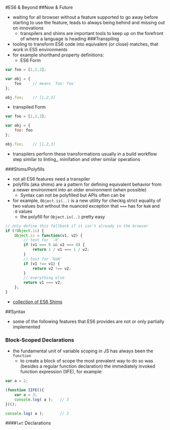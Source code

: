 #ES6 & Beyond
##Now & Future
- waiting for all browser without a feature supported to go away before starting to use the feature, leads to always being behind and missing out on innovations
  - transpilers and shims are important tools to keep up on the forefront of where a language is heading
###Transpiling
- tooling to transform ES6 code into equivalent (or close) matches, that work in ES5 environments
- for example shorthand property definitions:
  - ES6 Form
```js
var foo = [1,2,3];

var obj = {
    foo     // means `foo: foo`
};

obj.foo;    // [1,2,3]
```
  - transpiled Form
```js
var foo = [1,2,3];

var obj = {
    foo: foo
};

obj.foo;    // [1,2,3]
```
- transpilers perform these transformations usually in a build workflow step similar to linting,, minifation and other similar operations

###Shims/Polyfills
- not all ES6 features need a transpiler
- polyfills (aka shims) are a pattern for defining equivalent behavior from a newer environment into an older environment (when possible)
  - Syntax can not be polyfilled but APIs often can be
- for example, `Object.is(..)` is a new utility for checkig strict equality of two values but without the nuanced exception that `===` has for `NaN` and `-0` values
  - the polyfill for `Object.is(..)` pretty easy
```js
// only define this fallback if it isn't already in the browser
if (!Object.is) {
    Object.is = function(v1, v2) {
        // test for `-0`
        if (v1 === 0 && v2 === 0) {
            return 1 / v1 === 1 / v2;
        }
        // test for `NaN`
        if (v1 !== v1) {
            return v2 !== v2;
        }
        // everything else
        return v1 === v2;
    };
}
```
- [collection of ES6 Shims](https://github.com/paulmillr/es6-shim/) 

##Syntax
- some of the following features that ES6 provides are not or only partially implemented
### Block-Scoped Declarations
- the fundamental unit of variable scoping in JS has always been the `function`
  - to create a block of scope the most prevalent way to do so was (besides a regular function declaration) the immediately invoked function expression (IIFE), for example:
```js
var a = 2;

(function IIFE(){
    var a = 3;
    console.log( a );   // 3
})();

console.log( a );       // 2
```
####`let` Declarations
